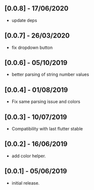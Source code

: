 ## [0.0.8] - 17/06/2020

* update deps

## [0.0.7] - 26/03/2020

* fix dropdown button

## [0.0.6] - 05/10/2019

* better parsing of string number values

## [0.0.4] - 01/08/2019

* Fix same parsing issue and colors

## [0.0.3] - 10/07/2019

* Compatibility with last flutter stable

## [0.0.2] - 16/06/2019

* add color helper.

## [0.0.1] - 05/06/2019

* initial release.
